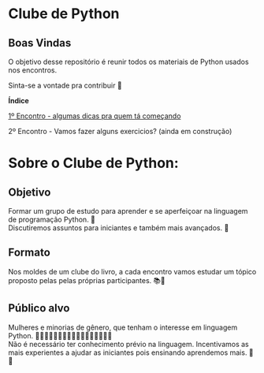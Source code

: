 # Clube de Python

## Boas Vindas

O objetivo desse repositório é reunir todos os materiais de Python usados nos encontros.

Sinta-se a vontade pra contribuir :green_heart:

**Índice**

[1º Encontro - algumas dicas pra quem tá começando](https://github.com/KarolRodriguespy/clube-de-python/blob/master/Encontro-1.md)

2º Encontro - Vamos fazer alguns exercicios? (ainda em construção)

# Sobre o Clube de Python:  
  
## Objetivo  
Formar um grupo de estudo para aprender e se aperfeiçoar na linguagem de programação Python. 🐍  
Discutiremos assuntos para iniciantes e também mais avançados. 💬  
  
## Formato  
Nos moldes de um clube do livro, a cada encontro vamos estudar um tópico proposto pelas pelas próprias participantes. 📚📖  
  
## Público alvo  
Mulheres e minorias de gênero, que tenham o interesse em linguagem Python. 👩‍💻👩🏻‍💻👩🏼‍💻👩🏽‍💻👩🏾‍💻👩🏿‍💻  
Não é necessário ter conhecimento prévio na linguagem. Incentivamos as mais experientes a ajudar as iniciantes pois ensinando aprendemos mais. 👊🤝
